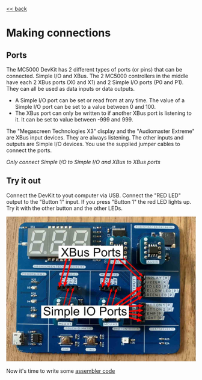 [<< back](index)

# Making connections

## Ports

The MC5000 DevKit has 2 different types of ports (or pins) that can be connected. Simple I/O and XBus.
The 2 MC5000 controllers in the middle have each 2 XBus ports (X0 and X1) and 2 Simple I/O ports (P0 and P1).
They can all be used as data inputs or data outputs.

- A Simple I/O port can be set or read from at any time. The value of a Simple I/O port can be set to a value between 0 and 100.
- The XBus port can only be written to if another XBus port is listening to it. It can be set to value between -999 and 999.

The "Megascreen Technologies X3" display and the "Audiomaster Extreme" are XBus input devices. They are always listening. 
The other inputs and outputs are Simple I/O devices. You use the supplied jumper cables to connect the ports.

*Only connect Simple I/O to Simple I/O and XBus to XBus ports*

## Try it out

Connect the DevKit to yout computer via USB. Connect the "RED LED" output to the "Button 1" input. 
If you press "Button 1" the red LED lights up. Try it with the other button and the other LEDs.

![Port markings on board](board_port_types.jpg)

Now it's time to write some [assembler code](assembler)
